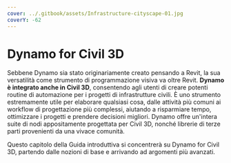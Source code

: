 ```yaml
---
cover: ../.gitbook/assets/Infrastructure-cityscape-01.jpg
coverY: -62
---
```



# Dynamo for Civil 3D

Sebbene Dynamo sia stato originariamente creato pensando a Revit, la sua versatilità come strumento di programmazione visiva va oltre Revit. **Dynamo è integrato anche in Civil 3D**, consentendo agli utenti di creare potenti routine di automazione per i progetti di infrastrutture civili. È uno strumento estremamente utile per elaborare qualsiasi cosa, dalle attività più comuni ai workflow di progettazione più complessi, aiutando a risparmiare tempo, ottimizzare i progetti e prendere decisioni migliori. Dynamo offre un'intera suite di nodi appositamente progettata per Civil 3D, nonché librerie di terze parti provenienti da una vivace comunità.

Questo capitolo della Guida introduttiva si concentrerà su Dynamo for Civil 3D, partendo dalle nozioni di base e arrivando ad argomenti più avanzati.
